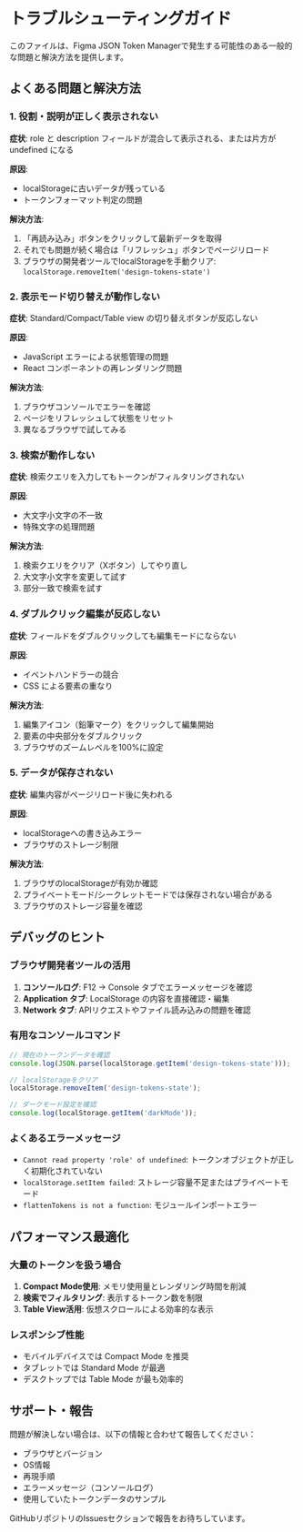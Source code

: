 # トラブルシューティングガイド

このファイルは、Figma JSON Token Managerで発生する可能性のある一般的な問題と解決方法を提供します。

## よくある問題と解決方法

### 1. 役割・説明が正しく表示されない

**症状**: role と description フィールドが混合して表示される、または片方が undefined になる

**原因**:

- localStorageに古いデータが残っている
- トークンフォーマット判定の問題

**解決方法**:

1. 「再読み込み」ボタンをクリックして最新データを取得
2. それでも問題が続く場合は「リフレッシュ」ボタンでページリロード
3. ブラウザの開発者ツールでlocalStorageを手動クリア: `localStorage.removeItem('design-tokens-state')`

### 2. 表示モード切り替えが動作しない

**症状**: Standard/Compact/Table view の切り替えボタンが反応しない

**原因**:

- JavaScript エラーによる状態管理の問題
- React コンポーネントの再レンダリング問題

**解決方法**:

1. ブラウザコンソールでエラーを確認
2. ページをリフレッシュして状態をリセット
3. 異なるブラウザで試してみる

### 3. 検索が動作しない

**症状**: 検索クエリを入力してもトークンがフィルタリングされない

**原因**:

- 大文字小文字の不一致
- 特殊文字の処理問題

**解決方法**:

1. 検索クエリをクリア（Xボタン）してやり直し
2. 大文字小文字を変更して試す
3. 部分一致で検索を試す

### 4. ダブルクリック編集が反応しない

**症状**: フィールドをダブルクリックしても編集モードにならない

**原因**:

- イベントハンドラーの競合
- CSS による要素の重なり

**解決方法**:

1. 編集アイコン（鉛筆マーク）をクリックして編集開始
2. 要素の中央部分をダブルクリック
3. ブラウザのズームレベルを100%に設定

### 5. データが保存されない

**症状**: 編集内容がページリロード後に失われる

**原因**:

- localStorageへの書き込みエラー
- ブラウザのストレージ制限

**解決方法**:

1. ブラウザのlocalStorageが有効か確認
2. プライベートモード/シークレットモードでは保存されない場合がある
3. ブラウザのストレージ容量を確認

## デバッグのヒント

### ブラウザ開発者ツールの活用

1. **コンソールログ**: F12 → Console タブでエラーメッセージを確認
2. **Application タブ**: LocalStorage の内容を直接確認・編集
3. **Network タブ**: APIリクエストやファイル読み込みの問題を確認

### 有用なコンソールコマンド

```javascript
// 現在のトークンデータを確認
console.log(JSON.parse(localStorage.getItem('design-tokens-state')));

// localStorageをクリア
localStorage.removeItem('design-tokens-state');

// ダークモード設定を確認
console.log(localStorage.getItem('darkMode'));
```

### よくあるエラーメッセージ

- `Cannot read property 'role' of undefined`: トークンオブジェクトが正しく初期化されていない
- `localStorage.setItem failed`: ストレージ容量不足またはプライベートモード
- `flattenTokens is not a function`: モジュールインポートエラー

## パフォーマンス最適化

### 大量のトークンを扱う場合

1. **Compact Mode使用**: メモリ使用量とレンダリング時間を削減
2. **検索でフィルタリング**: 表示するトークン数を制限
3. **Table View活用**: 仮想スクロールによる効率的な表示

### レスポンシブ性能

- モバイルデバイスでは Compact Mode を推奨
- タブレットでは Standard Mode が最適
- デスクトップでは Table Mode が最も効率的

## サポート・報告

問題が解決しない場合は、以下の情報と合わせて報告してください：

- ブラウザとバージョン
- OS情報
- 再現手順
- エラーメッセージ（コンソールログ）
- 使用していたトークンデータのサンプル

GitHubリポジトリのIssuesセクションで報告をお待ちしています。
